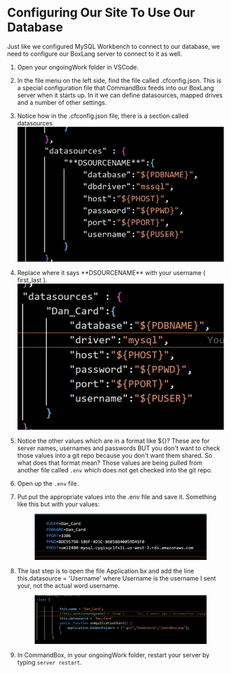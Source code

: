 # Configuring Our Site To Use Our Database

Just like we configured MySQL Workbench to connect to our database, we need to configure our BoxLang server to connect to it as well.

1. Open your ongoingWork folder in VSCode.
2. In the file menu on the left side, find the file called .cfconfig.json. This is a special configuration file that CommandBox feeds into our BoxLang server when it starts up. In it we can define datasources, mapped drives and a number of other settings.&#x20;
3. Notice how in the .cfconfig.json file, there is a section called datasources![](<../../.gitbook/assets/image (2) (1) (1).png>)
4. Replace where it says \*\*DSOURCENAME\*\* with your username ( first\_last ). ![](<../../.gitbook/assets/image (5).png>)
5. Notice the other values which are in a format like ${}? These are for server names, usernames and passwords BUT you don't want to check those values into a git repo because you don't want them shared. So what does that format mean? Those values are being pulled from another file called `.env`  which does not get checked into the git repo.&#x20;
6. Open up the `.env` file.
7.  Put put the appropriate values into the .env file and save it. Something like this but with your values:&#x20;

    <figure><img src="../../.gitbook/assets/image (1) (1).png" alt=""><figcaption></figcaption></figure>
8.  The last step is to open the file Application.bx and add the line this.datasource  = 'Username' where Username is the username I sent your, not the actual word username.&#x20;

    <figure><img src="../../.gitbook/assets/image (1).png" alt=""><figcaption></figcaption></figure>
9. In CommandBox, in your ongoingWork folder, restart your server by typing `server restart`.
